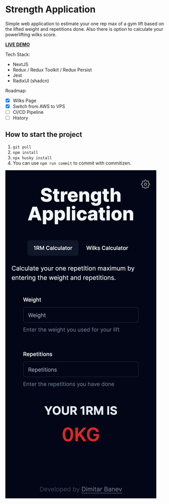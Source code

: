 # Strength Application

Simple web application to estimate your one rep max of a gym lift based on the lifted weight and repetitions done. Also there is option to calculate your powerlifting wilks score.

[**LIVE DEMO**](http://154.62.108.102:3333/)

Tech Stack:

- NextJS
- Redux / Redux Toolkit / Redux Persist
- Jest
- RadixUI (shadcn)

Roadmap:

- [x] Wilks Page
- [x] Switch from AWS to VPS
- [ ] CI/CD Pipeline
- [ ] History

## How to start the project

1. `git pull`
2. `npm install`
3. `npx husky install`
4. You can use `npm run commit` to commit with commitizen.

![Iphone 12 Pro Screenshot](screenshots/iphone_12_pro.png)
